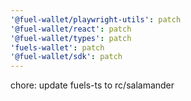 ```yaml
---
'@fuel-wallet/playwright-utils': patch
'@fuel-wallet/react': patch
'@fuel-wallet/types': patch
'fuels-wallet': patch
'@fuel-wallet/sdk': patch
---
```


chore: update fuels-ts to rc/salamander

